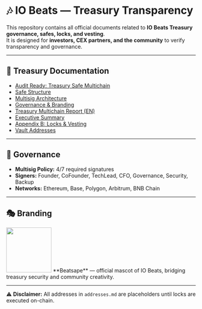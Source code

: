 # 🎶 IO Beats — Treasury Transparency

This repository contains all official documents related to **IO Beats Treasury governance, safes, locks, and vesting**.  
It is designed for **investors, CEX partners, and the community** to verify transparency and governance.

---

## 📄 Treasury Documentation
- [Audit Ready: Treasury Safe Multichain](./docs/IOB_Treasury_Safe_Multichain_AuditReady.pdf)  
- [Safe Structure](./docs/IOB_Safe_Structure.pdf)  
- [Multisig Architecture](./docs/IOB_Safe_Multisig_Architecture.pdf)  
- [Governance & Branding](./docs/IOB_Treasury_Governance.pdf)  
- [Treasury Multichain Report (EN)](./docs/IOB_Treasury_Multichain_EN_v1_fixed.pdf)  
- [Executive Summary](./docs/IOB_Treasury_Multichain_Executive_Summary.pdf)  
- [Appendix B: Locks & Vesting](./docs/IOB_Treasury_AppendixB_Locks_Vesting_v4.pdf)  
- [Vault Addresses](./docs/addresses.md)  

---

## 🔐 Governance
- **Multisig Policy:** 4/7 required signatures  
- **Signers:** Founder, CoFounder, TechLead, CFO, Governance, Security, Backup  
- **Networks:** Ethereum, Base, Polygon, Arbitrum, BNB Chain  

---

## 🎭 Branding
<img src="./branding/Beatsape.gif" width="120"/>  
**Beatsape** — official mascot of IO Beats, bridging treasury security and community creativity.

---

⚠️ **Disclaimer:** All addresses in `addresses.md` are placeholders until locks are executed on-chain.
